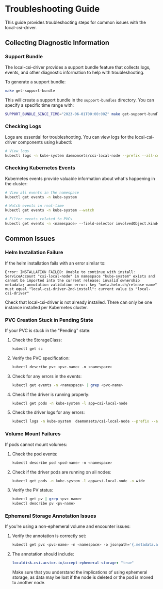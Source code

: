 # Troubleshooting Guide

This guide provides troubleshooting steps for common issues with the
local-csi-driver.

## Collecting Diagnostic Information

### Support Bundle

The local-csi-driver provides a support bundle feature that collects logs,
events, and other diagnostic information to help with troubleshooting.

To generate a support bundle:

```sh
make get-support-bundle
```

This will create a support bundle in the `support-bundles` directory. You can
specify a specific time range with:

```sh
SUPPORT_BUNDLE_SINCE_TIME="2023-06-01T00:00:00Z" make get-support-bundle
```

### Checking Logs

Logs are essential for troubleshooting. You can view logs for the
local-csi-driver components using kubectl:

```sh
# View logs
kubectl logs -n kube-system daemonsets/csi-local-node --prefix --all-containers
```

### Checking Kubernetes Events

Kubernetes events provide valuable information about what's happening in the
cluster:

```sh
# View all events in the namespace
kubectl get events -n kube-system

# Watch events in real-time
kubectl get events -n kube-system --watch

# Filter events related to PVCs
kubectl get events -n <namespace> --field-selector involvedObject.kind=PersistentVolumeClaim
```

## Common Issues

### Helm Installation Failure

If the helm installation fails with an error similar to:

```log
Error: INSTALLATION FAILED: Unable to continue with install: ServiceAccount "csi-local-node" in namespace "kube-system" exists and cannot be imported into the current release: invalid ownership metadata; annotation validation error: key "meta.helm.sh/release-name" must equal "local-csi-driver-2nd-install": current value is "local-csi-driver"
```

Check that local-csi-driver is not already installed. There can only be one
instance installed per Kubernetes cluster.

### PVC Creation Stuck in Pending State

If your PVC is stuck in the "Pending" state:

1. Check the StorageClass:

   ```sh
   kubectl get sc
   ```

2. Verify the PVC specification:

   ```sh
   kubectl describe pvc <pvc-name> -n <namespace>
   ```

3. Check for any errors in the events:

   ```sh
   kubectl get events -n <namespace> | grep <pvc-name>
   ```

4. Check if the driver is running properly:

   ```sh
   kubectl get pods -n kube-system -l app=csi-local-node
   ```

5. Check the driver logs for any errors:

   ```sh
   kubectl logs -n kube-system  daemonsets/csi-local-node --prefix --all-containers
   ```

### Volume Mount Failures

If pods cannot mount volumes:

1. Check the pod events:

   ```sh
   kubectl describe pod <pod-name> -n <namespace>
   ```

2. Check if the driver pods are running on all nodes:

   ```sh
   kubectl get pods -n kube-system -l app=csi-local-node -o wide
   ```

3. Verify the PV status:

   ```sh
   kubectl get pv | grep <pvc-name>
   kubectl describe pv <pv-name>
   ```

### Ephemeral Storage Annotation Issues

If you're using a non-ephemeral volume and encounter issues:

1. Verify the annotation is correctly set:

   ```sh
   kubectl get pvc <pvc-name> -n <namespace> -o jsonpath='{.metadata.annotations}'
   ```

2. The annotation should include:

   ```yaml
   localdisk.csi.acstor.io/accept-ephemeral-storage: "true"
   ```

   Make sure that you understand the implications of using ephemeral storage, as
   data may be lost if the node is deleted or the pod is moved to another node.
